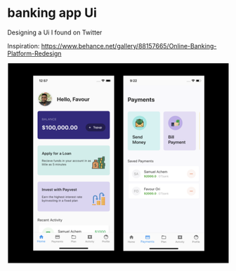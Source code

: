 # banking app Ui

Designing a Ui I found on Twitter

Inspiration: https://www.behance.net/gallery/88157665/Online-Banking-Platform-Redesign


![](screenshot/screen.png?raw=true "Light Theme")